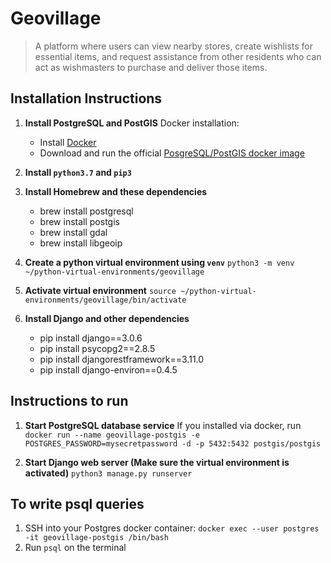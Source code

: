# Geovillage
> A platform where users can view nearby stores, create wishlists for essential items, and request assistance from other residents who can act as wishmasters to purchase and deliver those items.

## Installation Instructions

1. **Install PostgreSQL and PostGIS**
Docker installation:
    - Install [Docker](https://docs.docker.com/get-docker/)
    - Download and run the official [PosgreSQL/PostGIS docker image](https://registry.hub.docker.com/r/postgis/postgis/)

2. **Install `python3.7` and `pip3`**

3. **Install Homebrew and these dependencies**
   - brew install postgresql
   - brew install postgis
   - brew install gdal
   - brew install libgeoip

4. **Create a python virtual environment using `venv`**
    `python3 -m venv ~/python-virtual-environments/geovillage`

5. **Activate virtual environment**
    `source ~/python-virtual-environments/geovillage/bin/activate`

6. **Install Django and other dependencies**
    - pip install django==3.0.6
    - pip install psycopg2==2.8.5
    - pip install djangorestframework==3.11.0
    - pip install django-environ==0.4.5

## Instructions to run

1. **Start PostgreSQL database service**
    If you installed via docker, run `docker run --name geovillage-postgis -e POSTGRES_PASSWORD=mysecretpassword -d -p 5432:5432 postgis/postgis`

2. **Start Django web server (Make sure the virtual environment is activated)**
    `python3 manage.py runserver`

## To write psql queries
1. SSH into your Postgres docker container: `docker exec --user postgres -it geovillage-postgis /bin/bash` 
2. Run `psql` on the terminal
